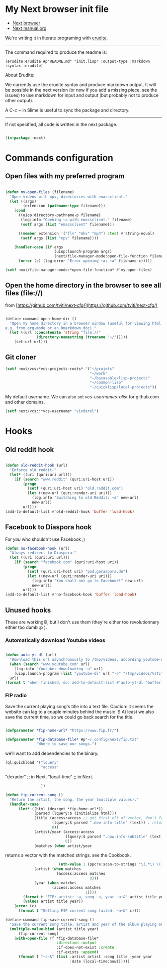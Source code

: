 
# My Next browser init file


- [Next browser](https://github.com/next-browser/next)
- [Next manual.org](https://github.com/atlas-engineer/next/blob/master/documents/MANUAL.org)

We're writing it in literate programing with [erudite](https://github.com/mmontone/erudite).

---
The command required to produce the readme is:

```
(erudite:erudite #p"README.md" "init.lisp" :output-type :markdown :syntax :erudite)
```

About Erudite:

We currently use the erudite syntax and produce markdown output. It
will be possible in the next version (or now if you add a missing piece,
see the issues) to use markdown for input and output (but probably not
to produce other output).

A *C-c ~* in Slime is useful to sync the package and directory.

---
If not specified, all code is written in the next package.

```lisp

(in-package :next)

```

# Commands configuration


## Open files with my preferred program


```lisp

(defun my-open-files (filename)
  "Open videos with mpv, directories with emacsclient."
  (let ((args)
        (extension (pathname-type filename)))
    (cond
      ((uiop:directory-pathname-p filename)
       (log:info "Opening ~a with emacsclient." filename)
       (setf args (list "emacsclient" filename)))

      ((member extension '("flv" "mkv" "mp4") :test #'string-equal)
       (setf args (list "mpv" filename))))

    (handler-case (if args
                      (uiop:launch-program args)
                      (next/file-manager-mode:open-file-function filename))
      (error (c) (log:error "Error opening ~a: ~a" filename c)))))

(setf next/file-manager-mode:*open-file-function* #'my-open-files)

```

## Open the home directory in the browser to see all files (file://)

from [https://github.com/tviti/next-cfg/](https://github.com/tviti/next-cfg/)

```lisp

(define-command open-home-dir ()
  "Open my home directory in a browser window (useful for viewing html exports
e.g. from org-mode or an Rmarkdown doc)."
  (let ((url (concatenate 'string "file://"
			  (directory-namestring (truename "~/")))))
    (set-url url)))

```

## Git cloner


```lisp
(setf next/vcs:*vcs-projects-roots* '("~/projets"
                                      "~/work"
                                      "~/bacasable/lisp-projects"
                                      "~/common-lisp"
                                      "~/quicklisp/local-projects"))

```
My default username.
We can also set *vcs-usernames-alist* for github.com and other domains.

```lisp
(setf next/vcs::*vcs-username* "vindarel")

```

# Hooks


## Old reddit hook


```lisp

(defun old-reddit-hook (url)
  "Enforce old reddit."
  (let* ((uri (quri:uri url)))
    (if (search "www.reddit" (quri:uri-host uri))
        (progn
          (setf (quri:uri-host uri) "old.reddit.com")
          (let ((new-url (quri:render-uri uri)))
            (log:info "Switching to old Reddit: ~a" new-url)
            new-url))
        url)))
(add-to-default-list #'old-reddit-hook 'buffer 'load-hook)

```

## Facebook to Diaspora hook

For *you* who shouldn't use Facebook ;)

```lisp
(defun no-facebook-hook (url)
  "Always redirect to Diaspora."
  (let ((uri (quri:uri url)))
    (if (search "facebook.com" (quri:uri-host uri))
        (progn
          (setf (quri:uri-host uri) "pod.geraspora.de")
          (let ((new-url (quri:render-uri uri)))
            (log:info "You shall not go to Facebook!" new-url)
            new-url))
        url)))
(add-to-default-list #'no-facebook-hook 'buffer 'load-hook)

```


## Unused hooks

These  are  working©,  but  I  don't  use  them  (they're  either  too
revolutionnary either too dumb :p ).


### Automatically download Youtube videos


```lisp

(defun auto-yt-dl (url)
  "Download this url asynchronously to /tmp/videos, according youtube-dl is installed globally."
  (when (search "www.youtube.com" url)
    (log:info "Youtube: downloading ~a" url)
    (uiop:launch-program (list "youtube-dl" url "-o" "/tmp/videos/%(title)s.%(ext)s")))
  url)
(format t "when finished, do: add-to-default-list #'auto-yt-dl 'buffer 'load-hook")

```

### FIP radio

Save the current playing song's title into a text file.
Caution: it seems the website can lag to a couple minutes behind the music :S At least we also save the current time, so we could go back search for the title.

```lisp

(defparameter *fip-home-url* "https://www.fip.fr/")

(defparameter *fip-database-file* #p"~/.config/next/fip.txt"
              "Where to save our songs.")

```
we'll want to add dependencies to the binary.

```lisp
(ql:quickload '("lquery"
                "access"
```
"dexador" ;; in Next.
"local-time" ;; in Next.

```lisp
                ))

(defun fip-current-song ()
  "Return the artist, the song, the year (multiple values)."
  (handler-case
      (let* ((html (dex:get *fip-home-url*))
             (parsed (lquery:$ (initialize html)))
             (title (access:access ;; get first elt of vector, don't fail if out of bounds.
                     (lquery:$ parsed ".now-info-title" (text)) ; returns a vector.
                     0))
             (artist/year (access:access
                           (lquery:$ parsed ".now-info-subtitle" (text))
                           0))
             (matches (when artist/year
```
returns a vector with the matched strings.
see the Cookbook.

```lisp
                        (nth-value 1 (ppcre:scan-to-strings "\(.*\) \((.*\))" artist/year))))
             (artist (when matches
                       (access:access matches
                                      0)))
             (year (when matches
                     (access:access matches
                                    1))))
        (format t "FIP: artist: ~a, song ~a, year ~a~&" artist title year)
        (values artist title year))
    (error (c)
      (format t "Getting FIP current song failed: ~a~&" c))))

(define-command fip-save-current-song ()
  "Save the current song title, artist and year of the album playing on fip on file."
  (multiple-value-bind (artist title year)
      (fip-current-song)
    (with-open-file (f *fip-database-file*
                       :direction :output
                       :if-does-not-exist :create
                       :if-exists :append)
      (format f "~s~&" (list :artist artist :song title :year year
                             :date (local-time:now))))))
```
